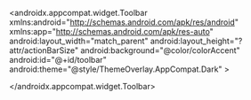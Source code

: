 <?xml version="1.0" encoding="utf-8"?>
<androidx.appcompat.widget.Toolbar
    xmlns:android="http://schemas.android.com/apk/res/android"
    xmlns:app="http://schemas.android.com/apk/res-auto"
    android:layout_width="match_parent"
    android:layout_height="?attr/actionBarSize"
    android:background="@color/colorAccent"
    android:id="@+id/toolbar"
    android:theme="@style/ThemeOverlay.AppCompat.Dark"
    >

</androidx.appcompat.widget.Toolbar>
